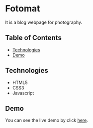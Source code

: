 # Fotomat

It is a blog webpage for photography.

## Table of Contents

* [Technologies](#technologies)
* [Demo](#demo)

## Technologies

* HTML5
* CSS3
* Javascript

## Demo

You can see the live demo by click [here](https://israel-beni.github.io/Fotomat/).
